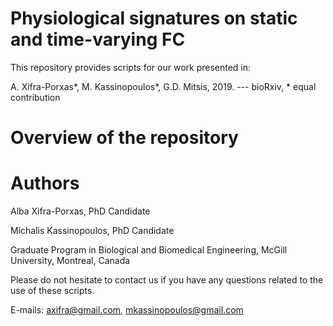 # Physiological signatures on static and time-varying FC

This repository provides scripts for our work presented in:

A. Xifra-Porxas*, M. Kassinopoulos*, G.D. Mitsis, 2019. --- bioRxiv, * equal contribution


# Overview of the repository

# Authors
Alba Xifra-Porxas, PhD Candidate 

Michalis Kassinopoulos, PhD Candidate


Graduate Program in Biological and Biomedical Engineering, McGill University, Montreal, Canada

Please do not hesitate to contact us if you have any questions related to the use of these scripts.

E-mails: axifra@gmail.com, mkassinopoulos@gmail.com
